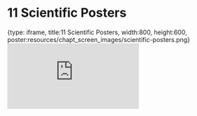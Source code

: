 # 11 Scientific Posters
 
{type: iframe, title:11 Scientific Posters, width:800, height:600, poster:resources/chapt_screen_images/scientific-posters.png}
![](https://vgaysin1.github.io/CURE-MicrobialMysteries-test/scientific-posters.html)
 

 
